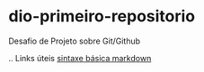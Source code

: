 # dio-primeiro-repositorio
Desafio de Projeto sobre Git/Github

.. Links úteis
[sintaxe básica markdown](https://www.markdownguide.org/basic-syntax/)
